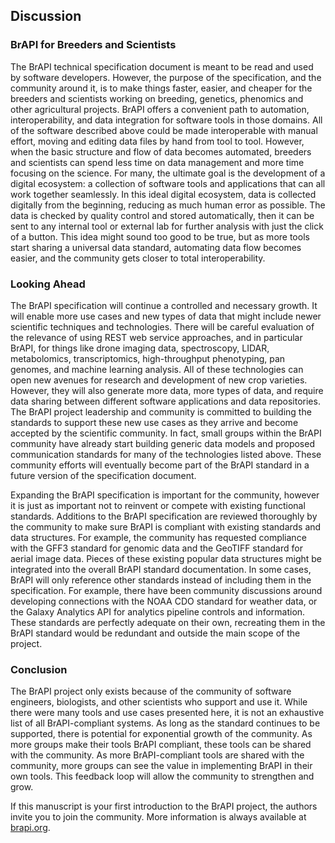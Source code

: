 ## Discussion

<!-- * how can BrAPI help breeders (specifically small breeders)
* Looking ahead - what needs to be done further
* Analytics
* HDP
* GraphQL?
* Field management - treatments etc
* Drones, image processing, HTP
* ChatGPT integration - BreedersGPT
* Weather & soil - why it won’t be in BrAPI -->

### BrAPI for Breeders and Scientists

The BrAPI technical specification document is meant to be read and used by software developers. However, the purpose of the specification, and the community around it, is to make things faster, easier, and cheaper for the breeders and scientists working on breeding, genetics, phenomics and other agricultural projects. BrAPI offers a convenient path to automation, interoperability, and data integration for software tools in those domains. All of the software described above could be made interoperable with manual effort, moving and editing data files by hand from tool to tool. However, when the basic structure and flow of data becomes automated, breeders and scientists can spend less time on data management and more time focusing on the science. For many, the ultimate goal is the development of a digital ecosystem: a collection of software tools and applications that can all work together seamlessly. In this ideal digital ecosystem, data is collected digitally from the beginning, reducing as much human error as possible. The data is checked by quality control and stored automatically, then it can be sent to any internal tool or external lab for further analysis with just the click of a button. This idea might sound too good to be true, but as more tools start sharing a universal data standard, automating data flow becomes easier, and the community gets closer to total interoperability. 

### Looking Ahead

The BrAPI specification will continue a controlled and necessary growth. It will enable more use cases and new types of data that might include newer scientific techniques and technologies. There will be careful evaluation of the relevance of using REST web service approaches, and in particular BrAPI, for things like drone imaging data, spectroscopy, LIDAR, metabolomics, transcriptomics, high-throughput phenotyping, pan genomes, and machine learning analysis. All of these technologies can open new avenues for research and development of new crop varieties. However, they will also generate more data, more types of data, and require data sharing between different software applications and data repositories. The BrAPI project leadership and community is committed to building the standards to support these new use cases as they arrive and become accepted by the scientific community. In fact, small groups within the BrAPI community have already start building generic data models and proposed communication standards for many of the technologies listed above. These community efforts will eventually become part of the BrAPI standard in a future version of the specification document. 

Expanding the BrAPI specification is important for the community, however it is just as important not to reinvent or compete with existing functional standards. Additions to the BrAPI specification are reviewed thoroughly by the community to make sure BrAPI is compliant with existing standards and data structures. For example, the community has requested compliance with the GFF3 standard for genomic data and the GeoTIFF standard for aerial image data. Pieces of these existing popular data structures might be integrated into the overall BrAPI standard documentation. In some cases, BrAPI will only reference other standards instead of including them in the specification. For example, there have been community discussions around developing connections with the NOAA CDO standard for weather data, or the Galaxy Analytics API for analytics pipeline controls and information. These standards are perfectly adequate on their own, recreating them in the BrAPI standard would be redundant and outside the main scope of the project.

### Conclusion

The BrAPI project only exists because of the community of software engineers, biologists, and other scientists who support and use it. While there were many tools and use cases presented here, it is not an exhaustive list of all BrAPI-compliant systems. As long as the standard continues to be supported, there is potential for exponential growth of the community. As more groups make their tools BrAPI compliant, these tools can be shared with the community. As more BrAPI-compliant tools are shared with the community, more groups can see the value in implementing BrAPI in their own tools. This feedback loop will allow the community to strengthen and grow.

If this manuscript is your first introduction to the BrAPI project, the authors invite you to join the community. More information is always available at [brapi.org](https://brapi.org). 
